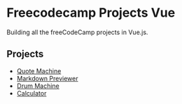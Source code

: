 # Freecodecamp Projects Vue

Building all the freeCodeCamp projects in Vue.js.

## Projects

* [Quote Machine](quote-machine/README.md)
* [Markdown Previewer](markdown-previewer/README.md)
* [Drum Machine](drum-machine/README.md)
* [Calculator](calculator/README.md)

